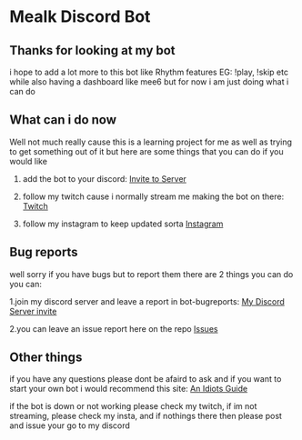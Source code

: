 # Mealk Discord Bot

## Thanks for looking at my bot
i hope to add a lot more to this bot like Rhythm features EG: !play, !skip etc while also having a dashboard like mee6 but for now i am just doing what i can do

## What can i do now 
Well not much really cause this is a learning project for me as well as trying to get something out of it but here are some things that you can do if you would like
1. add the bot to your discord:
  [Invite to Server](https://discord.com/oauth2/authorize?client_id=700150917181210745&permissions=8&scope=bot)
  
2. follow my twitch cause i normally stream me making the bot on there:
  [Twitch](https://www.twitch.tv/cringekidy)
  
3. follow my instagram to keep updated sorta 
  [Instagram](https://www.instagram.com/cringekidey)
	
## Bug reports
well sorry if you have bugs but to report them there are 2 things you can do you can:

1.join my discord server and leave a report in bot-bugreports:
	[My Discord Server invite](https://discord.gg/kZh7Zff)
	
2.you can leave an issue report here on the repo
	[Issues](https://github.com/XxcringekidxX/DiscordBot/issues)
	
## Other things
if you have any questions please dont be afaird to ask and if you want to start your own bot i would recommend this site:
	[An Idiots Guide](https://anidiots.guide/v/v12/)

if the bot is down or not working please check my twitch, if im not streaming, please check my insta, and if nothings there then please post and issue your go to my discord
